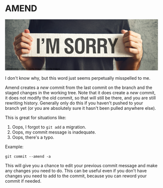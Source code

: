 # AMEND

![amend](images/amend.png)

I don't know why, but this word just seems perpetually misspelled to me.

Amend creates a _new_ commit from the last commit on the branch and the staged
changes in the working tree.  Note that it does create a _new_ commit, it does
not modify the old commit, so that will still be there, and you are still
rewriting history.  Generally only do this if you haven't pushed to your branch
yet (or you are absolutely sure it hasn't been pulled anywhere else).

This is great for situations like:

1.  Oops, I forgot to `git add` a migration.
2.  Oops, my commit message is inadequate.
3.  Oops, there's a typo.

Example:

`git commit --amend -a`

This will give you a chance to edit your previous commit message and make any
changes you need to do.  This can be useful even if you don't have changes you
need to add to the commit, because you can reword your commit if needed.
